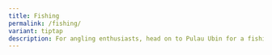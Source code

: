 ```yaml
---
title: Fishing
permalink: /fishing/
variant: tiptap
description: For angling enthusiasts, head on to Pulau Ubin for a fishing adventure!
---
```

